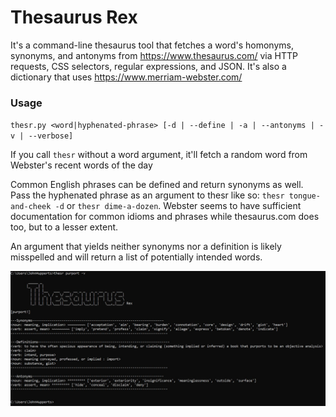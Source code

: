 # Thesaurus Rex
It's a command-line thesaurus tool that fetches a word's homonyms, synonyms, and antonyms from https://www.thesaurus.com/ via HTTP requests, CSS selectors, regular expressions, and JSON. It's also a dictionary that uses https://www.merriam-webster.com/

### Usage

`thesr.py <word|hyphenated-phrase> [-d | --define | -a | --antonyms | -v | --verbose]`

If you call `thesr` without a word argument, it'll fetch a random word from Webster's recent words of the day

Common English phrases can be defined and return synonyms as well. Pass the hyphenated phrase as an argument to thesr like so: `thesr tongue-and-cheek -d` or `thesr dime-a-dozen`. Webster seems to have sufficient documentation for common idioms and phrases while thesaurus.com does too, but to a lesser extent. 

An argument that yields neither synonyms nor a definition is likely misspelled and will return a list of potentially intended words.

![alt text](https://github.com/treatmesubj/Thesaurus_Rex/blob/master/thesr_demo.JPG)
